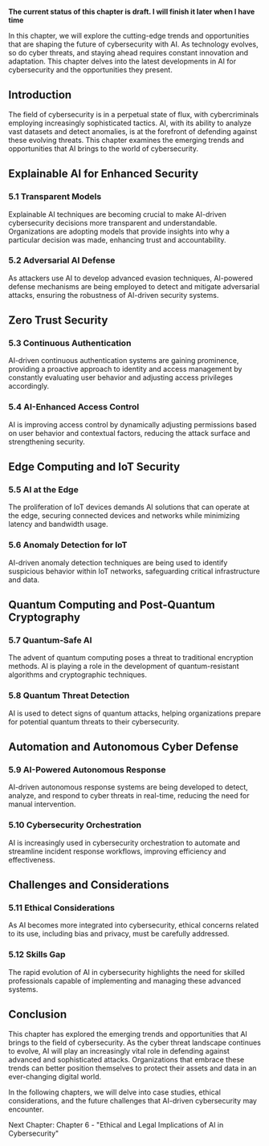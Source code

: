 **The current status of this chapter is draft. I will finish it later when I have time**

In this chapter, we will explore the cutting-edge trends and opportunities that are shaping the future of cybersecurity with AI. As technology evolves, so do cyber threats, and staying ahead requires constant innovation and adaptation. This chapter delves into the latest developments in AI for cybersecurity and the opportunities they present.

Introduction
------------

The field of cybersecurity is in a perpetual state of flux, with cybercriminals employing increasingly sophisticated tactics. AI, with its ability to analyze vast datasets and detect anomalies, is at the forefront of defending against these evolving threats. This chapter examines the emerging trends and opportunities that AI brings to the world of cybersecurity.

Explainable AI for Enhanced Security
------------------------------------

### 5.1 Transparent Models

Explainable AI techniques are becoming crucial to make AI-driven cybersecurity decisions more transparent and understandable. Organizations are adopting models that provide insights into why a particular decision was made, enhancing trust and accountability.

### 5.2 Adversarial AI Defense

As attackers use AI to develop advanced evasion techniques, AI-powered defense mechanisms are being employed to detect and mitigate adversarial attacks, ensuring the robustness of AI-driven security systems.

Zero Trust Security
-------------------

### 5.3 Continuous Authentication

AI-driven continuous authentication systems are gaining prominence, providing a proactive approach to identity and access management by constantly evaluating user behavior and adjusting access privileges accordingly.

### 5.4 AI-Enhanced Access Control

AI is improving access control by dynamically adjusting permissions based on user behavior and contextual factors, reducing the attack surface and strengthening security.

Edge Computing and IoT Security
-------------------------------

### 5.5 AI at the Edge

The proliferation of IoT devices demands AI solutions that can operate at the edge, securing connected devices and networks while minimizing latency and bandwidth usage.

### 5.6 Anomaly Detection for IoT

AI-driven anomaly detection techniques are being used to identify suspicious behavior within IoT networks, safeguarding critical infrastructure and data.

Quantum Computing and Post-Quantum Cryptography
-----------------------------------------------

### 5.7 Quantum-Safe AI

The advent of quantum computing poses a threat to traditional encryption methods. AI is playing a role in the development of quantum-resistant algorithms and cryptographic techniques.

### 5.8 Quantum Threat Detection

AI is used to detect signs of quantum attacks, helping organizations prepare for potential quantum threats to their cybersecurity.

Automation and Autonomous Cyber Defense
---------------------------------------

### 5.9 AI-Powered Autonomous Response

AI-driven autonomous response systems are being developed to detect, analyze, and respond to cyber threats in real-time, reducing the need for manual intervention.

### 5.10 Cybersecurity Orchestration

AI is increasingly used in cybersecurity orchestration to automate and streamline incident response workflows, improving efficiency and effectiveness.

Challenges and Considerations
-----------------------------

### 5.11 Ethical Considerations

As AI becomes more integrated into cybersecurity, ethical concerns related to its use, including bias and privacy, must be carefully addressed.

### 5.12 Skills Gap

The rapid evolution of AI in cybersecurity highlights the need for skilled professionals capable of implementing and managing these advanced systems.

Conclusion
----------

This chapter has explored the emerging trends and opportunities that AI brings to the field of cybersecurity. As the cyber threat landscape continues to evolve, AI will play an increasingly vital role in defending against advanced and sophisticated attacks. Organizations that embrace these trends can better position themselves to protect their assets and data in an ever-changing digital world.

In the following chapters, we will delve into case studies, ethical considerations, and the future challenges that AI-driven cybersecurity may encounter.

Next Chapter: Chapter 6 - "Ethical and Legal Implications of AI in Cybersecurity"
